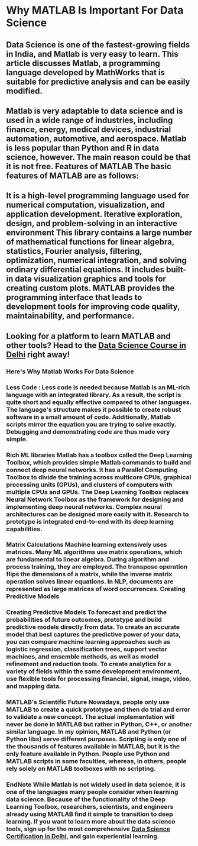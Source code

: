 <h1>Why MATLAB Is Important For Data Science</h1>

<h2>Data Science is one of the fastest-growing fields in India, and Matlab is very easy to learn. This article discusses Matlab, a programming language developed by MathWorks that is suitable for predictive analysis and can be easily modified.</h2>

<h2>Matlab is very adaptable to data science and is used in a wide range of industries, including finance, energy, medical devices, industrial automation, automotive, and aerospace. Matlab is less popular than Python and R in data science, however. The main reason could be that it is not free. Features of MATLAB The basic features of MATLAB are as follows:</h2>

<h2>It is a high-level programming language used for numerical computation, visualization, and application development. Iterative exploration, design, and problem-solving in an interactive environment This library contains a large number of mathematical functions for linear algebra, statistics, Fourier analysis, filtering, optimization, numerical integration, and solving ordinary differential equations. It includes built-in data visualization graphics and tools for creating custom plots. MATLAB provides the programming interface that leads to development tools for improving code quality, maintainability, and performance.</h2>

<h2>Looking for a platform to learn MATLAB and other tools? Head to the <a href="https://www.learnbay.co/data-science-course-training-in-delhi/">Data Science Course in Delhi</a> right away!</h2>

<h3>Here's Why Matlab Works For Data Science</h3>

<h3>Less Code :  Less code is needed because Matlab is an ML-rich language with an integrated library. As a result, the script is quite short and equally effective compared to other languages. The language's structure makes it possible to create robust software in a small amount of code. Additionally, Matlab scripts mirror the equation you are trying to solve exactly. Debugging and demonstrating code are thus made very simple.</h3>

<h3>Rich ML libraries Matlab has a toolbox called the Deep Learning Toolbox, which provides simple Matlab commands to build and connect deep neural networks. It has a Parallel Computing Toolbox to divide the training across multicore CPUs, graphical processing units (GPUs), and clusters of computers with multiple CPUs and GPUs. The Deep Learning Toolbox replaces Neural Network Toolbox as the framework for designing and implementing deep neural networks. Complex neural architectures can be designed more easily with it. Research to prototype is integrated end-to-end with its deep learning capabilities.</h3>

<h3> Matrix Calculations Machine learning extensively uses matrices. Many ML algorithms use matrix operations, which are fundamental to linear algebra. During algorithm and process training, they are employed. The transpose operation flips the dimensions of a matrix, while the inverse matrix operation solves linear equations. In NLP, documents are represented as large matrices of word occurrences. Creating Predictive Models</p>

<h3>Creating Predictive Models To forecast and predict the probabilities of future outcomes, prototype and build predictive models directly from data. To create an accurate model that best captures the predictive power of your data, you can compare machine learning approaches such as logistic regression, classification trees, support vector machines, and ensemble methods, as well as model refinement and reduction tools. To create analytics for a variety of fields within the same development environment, use flexible tools for processing financial, signal, image, video, and mapping data.</h3>

<h3>MATLAB's Scientific Future Nowadays, people only use MATLAB to create a quick prototype and then do trial and error to validate a new concept. The actual implementation will never be done in MATLAB but rather in Python, C++, or another similar language. In my opinion, MATLAB and Python (or Python libs) serve different purposes. Scripting is only one of the thousands of features available in MATLAB, but it is the only feature available in Python. People use Python and MATLAB scripts in some faculties, whereas, in others, people rely solely on MATLAB toolboxes with no scripting.</h3>

<h3>EndNote While Matlab is not widely used in data science, it is one of the languages many people consider when learning data science. Because of the functionality of the Deep Learning Toolbox, researchers, scientists, and engineers already using MATLAB find it simple to transition to deep learning. If you want to learn more about the data science tools, sign up for the most comprehensive <a href="https://www.learnbay.co/data-science-course-training-in-delhi/">Data Science Certification in Delhi</a>, and gain experiential learning.</h3>
